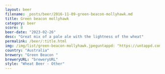 ```yaml
---
layout: beer
filename: _posts/beer/2016-11-09-green-beacon-mollyhawk.md
title: Green beacon mollyhawk
category: beer
score: 8
beer-date: "2023-02-26"
desc: "Great mix of a pale ale with the lightness of the wheat"
permalink: /beer/:title.html
img: /img/list/green-beacon-mollyhawk.jpeguntappd: "https://untappd.com/b/green-beacon--mollyhawk/4844371"
country: "Australia"
brewery: "Green Beacon "
breweryURL: "breweryURL"
style: "Wheat Beer - Other"
---
```

